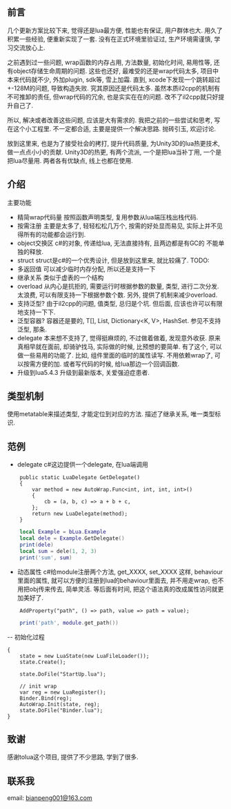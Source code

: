 ﻿## 前言

几个更新方案比较下来, 觉得还是lua最方便, 性能也有保证, 用户群体也大. 用久了积累一些经验, 便重新实现了一套. 没有在正式环境里验证过, 生产环境需谨慎, 学习交流放心上.

之前遇到过一些问题, wrap函数的内存占用, 方法数量, 初始化时间, 易用性等, 还有object存储生命周期的问题. 这些也还好, 最难受的还是wrap代码太多, 项目中本来代码就不少, 外加plugin, sdk等, 雪上加霜. 直到, xcode下发现一个跳转超过+-128M的问题, 导致构造失败. 究其原因还是代码太多. 虽然本质il2cpp的机制有不可推卸的责任, 但wrap代码的冗余, 也是实实在在的问题. 改不了il2cpp就只好提升自己了.

所以, 解决或者改善这些问题, 应该是大有需求的. 我把之前的一些尝试和思考, 写在这个小工程里. 不一定都合适, 主要是提供一个解决思路. 抛砖引玉, 欢迎讨论.

放到这里来, 也是为了接受社会的拷打, 提升代码质量, 为Unity3D的lua热更技术, 做一点点小小的贡献.
Unity3D的热更, 有两个流派, 一个是把lua当补丁用, 一个是把lua尽量用. 两者各有优缺点, 线上也都在使用.

## 介绍

主要功能
- 精简wrap代码量
	按照函数声明类型, 复用参数从lua端压栈出栈代码.
- 按需注册
	主要是太多了, 轻轻松松几万个, 按需的好处显而易见, 实际上并不见得所有的功能都会运行到.
- object交换区
	c#的对象, 传递给lua, 无法直接持有, 且两边都是有GC的 不能单独的释放.
- struct
	struct是c#的一个优秀设计, 但是放到这里来, 就比较痛了.
	TODO:
- 多返回值
	可以减少临时内存分配, 所以还是支持一下
- 继承关系
	类似于虚表的一个结构
- overload
	从内心是抗拒的, 需要运行时根据参数的数量, 类型, 进行二次分发. 太浪费, 可以有限支持一下根据参数个数. 另外, 提供了机制来减少overload.
- 支持泛型?
	由于il2cpp的问题, 值类型, 总归是个坑. 但后面, 应该也许可以有限地支持一下下.
- 泛型容器?
	容器还是要的, T[], List<T>, Dictionary<K, V>, HashSet<T>. 参见不支持泛型, 那条.
- delegate
	本来想不支持了, 觉得挺麻烦的, 不过做着做着, 发现意外收获. 原来真相早就在面前, 却骑驴找马, 实际做的时候, 比预想的要简单.
	有了这个, 可以做一些易用的功能了. 比如, 组件里面的临时的属性读写. 不用依赖wrap了, 可以按需方便的加.
	或者写代码的时候, 给lua那边一个回调函数.
- 升级到lua5.4.3
	升级到最新版本, 关爱强迫症患者.


## 类型机制
使用metatable来描述类型, 才能定位到对应的方法.
描述了继承关系, 唯一类型标识.


## 范例

- delegate
c#这边提供一个delegate, 在lua端调用
```CSharp
	public static LuaDelegate GetDelegate()
	{
		var method = new AutoWrap.Func<int, int, int, int>()
		{
			cb = (a, b, c) => a + b + c,
		};
		return new LuaDelegate(method);
	}
```
```lua
    local Example = bLua.Example
    local dele = Example.GetDelegate()
    print(dele)
    local sum = dele(1, 2, 3)
    print('sum', sum)
```

- 动态属性
c#给module注册两个方法, get_XXXX, set_XXXX
这样, behaviour里面的属性, 就可以方便的注册到lua的behaviour里面去, 并不用走wrap, 也不用把obj传来传去, 简单灵活. 等后面有时间, 把这个语法真的改成属性访问就更加美好了.
```CSharp
	AddProperty("path", () => path, value => path = value);
```

```lua
	print('path', module.get_path())
```

-- 初始化过程
```CSharp
{
	state = new LuaState(new LuaFileLoader());
	state.Create();

	state.DoFile("StartUp.lua");

	// init wrap
	var reg = new LuaRegister();
	Binder.Bind(reg);
	AutoWrap.Init(state, reg);
	state.DoFile("Binder.lua");
}
```

## 致谢
感谢tolua这个项目, 提供了不少思路, 学到了很多.

## 联系我
email: bianpeng001@163.com


